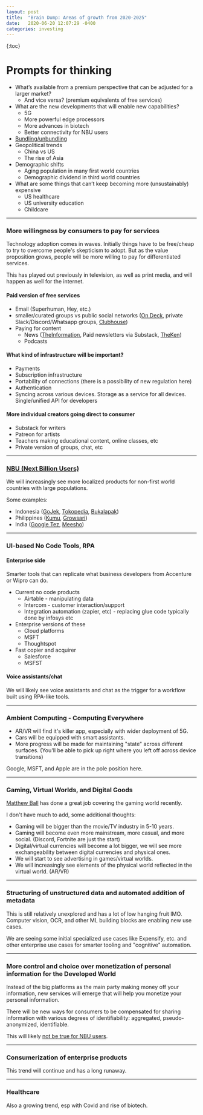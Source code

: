 ```yaml
---
layout: post
title:  "Brain Dump: Areas of growth from 2020-2025"
date:   2020-06-20 12:07:29 -0400
categories: investing
---
```


{:toc}

# Prompts for thinking

* What’s available from a premium perspective that can be adjusted for a larger market?
  * And vice versa? (premium equivalents of free services)
* What are the new developments that will enable new capabilities?
  * 5G
  * More powerful edge processors
  * More advances in biotech
  * Better connectivity for NBU users
* [Bundling/unbundling](https://hbr.org/2014/07/marc-andreessen-and-jim-barksdale-on-how-to-make-money)
* Geopolitical trends
  * China vs US
  * The rise of Asia
* Demographic shifts 
  * Aging population in many first world countries
  * Demographic dividend in third world countries
* What are some things that can’t keep becoming more (unsustainably) expensive
  * US healthcare
  * US university education
  * Childcare

***

### More willingness by consumers to pay for services

Technology adoption comes in waves. 
Initially things have to be free/cheap to try to overcome people's skepticism to adopt. But as the value proposition grows, people will be more willing to pay for differentiated services.

This has played out previously in television, as well as print media, and will happen as well for the internet.

#### Paid version of free services
* Email (Superhuman, Hey, etc.)
* smaller/curated groups vs public social networks ([On Deck](https://www.beondeck.com), private Slack/Discord/Whatsapp groups, [Clubhouse](https://techcrunch.com/2020/04/18/clubhouse-app-chat-rooms/))
* Paying for content
  * News ([TheInformation](http://theinformation.com), Paid newsletters via Substack, [TheKen](http://the-ken.com))
  * Podcasts

#### What kind of infrastructure will be important?
* Payments
* Subscription infrastructure 
* Portability of connections (there is a possibility of new regulation here)
* Authentication
* Syncing across various devices. Storage as a service for all devices. Single/unified API for developers

#### More individual creators going direct to consumer
* Substack for writers
* Patreon for artists
* Teachers making educational content, online classes, etc
* Private version of groups, chat, etc

***

### [NBU (Next Billion Users)](https://www.blog.google/technology/next-billion-users/)

We will increasingly see more localized products for non-first world countries with large populations.

Some examples:

* Indonesia ([GoJek](https://www.cnbc.com/2020/06/03/facebook-invests-in-indonesia-gojek.html), [Tokopedia](https://www.ft.com/content/ac24232e-3c1a-11ea-a01a-bae547046735), [Bukalapak](https://www.bloomberg.com/news/articles/2019-10-04/indonesia-online-mall-bukalapak-gets-funds-at-2-5-billion-value))
* Philippines ([Kumu](https://techcrunch.com/2020/04/14/filipino-live-streaming-app-kumu-raises-5-million-series-a-led-by-openspace-ventures/), [Growsari](https://the-ken.com/sea/story/growsaris-key-to-the-philippines-sari-sari-treasure/))
* India ([Google Tez](https://9to5google.com/2020/06/12/google-pay-shopping-revamp/), [Meesho](https://techcrunch.com/2019/08/11/meesho-india/))

***

### UI-based No Code Tools, RPA

#### Enterprise side
Smarter tools that can replicate what business developers from Accenture or Wipro can do.
* Current no code products 
  * Airtable - manipulating data
  * Intercom - customer interaction/support
  * Integration automation (zapier, etc) - replacing glue code typically done by infosys etc
* Enterprise versions of these
  * Cloud platforms
  * MSFT
  * Thoughtspot
* Fast copier and acquirer
  * Salesforce
  * MSFST

#### Voice assistants/chat

We will likely see voice assistants and chat as the trigger for a workflow built using RPA-like tools.



***
### Ambient Computing - Computing Everywhere

* AR/VR will find it's killer app, especially with wider deployment of 5G.
* Cars will be equipped with smart assistants.
* More progress will be made for maintaining "state" across different surfaces. (You'll be able to pick up right where you left off across device transitions)

Google, MSFT, and Apple are in the pole position here.

***
### Gaming, Virtual Worlds, and Digital Goods

[Matthew Ball](https://www.matthewball.vc/video-gaming) has done a great job covering the gaming world recently.

I don't have much to add, some additional thoughts:
* Gaming will be bigger than the movie/TV industry in 5-10 years.
* Gaming will become even more mainstream, more casual, and more social. (Discord, Fortnite are just the start)
* Digital/virtual currencies will become a lot bigger, we will see more exchangeability between digital currencies and physical ones.
* We will start to see advertising in games/virtual worlds.
* We will increasingly see elements of the physical world reflected in the virtual world. (AR/VR)

***
### Structuring of unstructured data and automated addition of metadata 

This is still relatively unexplored and has a lot of low hanging fruit IMO.
Computer vision, OCR, and other ML building blocks are enabling new use cases.

We are seeing some initial specialized use cases like Expensify, etc. and other enterprise use cases for smarter tooling and "cognitive" automation.

***
### More control and choice over monetization of personal information for the Developed World

Instead of the big platforms as the main party making money off your information, new services will emerge that will help you monetize your personal information.

There will be new ways for consumers to be compensated for sharing information with various degrees of identifiability: aggregated, pseudo-anonymized, identifiable.

This will likely [not be true for NBU users](https://qz.com/1669754/tech-companies-misunderstand-the-next-billion-internet-users/).

***

### Consumerization of enterprise products
This trend will continue and has a long runaway.

***
### Healthcare

Also a growing trend, esp with Covid and rise of biotech.




 